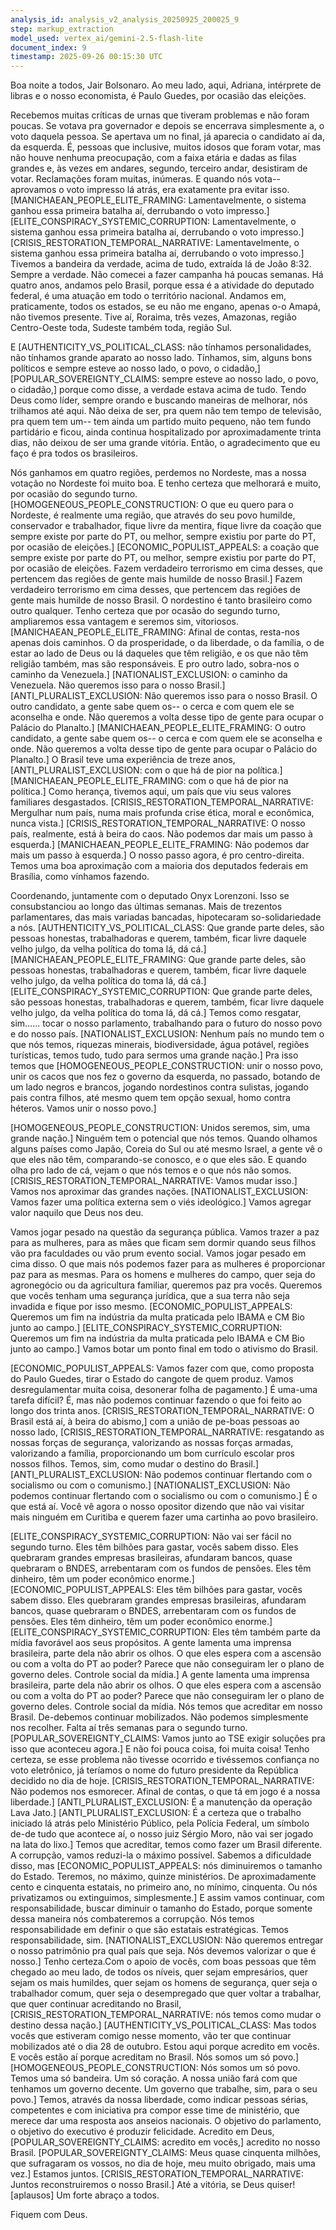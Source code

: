 ```yaml
---
analysis_id: analysis_v2_analysis_20250925_200025_9
step: markup_extraction
model_used: vertex_ai/gemini-2.5-flash-lite
document_index: 9
timestamp: 2025-09-26 00:15:30 UTC
---
```


Boa noite a todos, Jair Bolsonaro. Ao meu lado, aqui, Adriana, intérprete de libras e o nosso economista, é Paulo Guedes, por ocasião das eleições.

Recebemos muitas críticas
de urnas que tiveram problemas e não foram poucas.
Se votava pra governador e depois se encerrava simplesmente a, o voto daquela pessoa. Se apertava um no final, já aparecia o candidato aí da, da esquerda.
É, pessoas que inclusive, muitos idosos que foram votar, mas não houve nenhuma preocupação,
com a faixa etária e dadas as filas grandes e, às vezes em andares, segundo, terceiro andar, desistiram de votar.
Reclamações foram muitas, inúmeras. E quando nós vota-- aprovamos o voto impresso lá atrás, era exatamente pra evitar isso. [MANICHAEAN_PEOPLE_ELITE_FRAMING: Lamentavelmente, o sistema ganhou essa primeira batalha aí, derrubando o voto impresso.] [ELITE_CONSPIRACY_SYSTEMIC_CORRUPTION: Lamentavelmente, o sistema ganhou essa primeira batalha aí, derrubando o voto impresso.] [CRISIS_RESTORATION_TEMPORAL_NARRATIVE: Lamentavelmente, o sistema ganhou essa primeira batalha aí, derrubando o voto impresso.]
Tivemos a bandeira da verdade, acima de tudo, extraída lá de João 8:32. Sempre a verdade. Não comecei a fazer campanha
há poucas semanas. Há quatro anos, andamos pelo Brasil, porque essa é a atividade do deputado federal,
é uma atuação em todo o território nacional. Andamos em, praticamente, todos os estados, se eu não me engano, apenas o-o Amapá, não tivemos presente. Tive aí, Roraima, três vezes, Amazonas, região Centro-Oeste toda, Sudeste também toda, região Sul.

E [AUTHENTICITY_VS_POLITICAL_CLASS: não tínhamos personalidades, não tínhamos grande aparato ao nosso lado. Tínhamos, sim, alguns bons políticos
e sempre esteve ao nosso lado, o povo, o cidadão,] [POPULAR_SOVEREIGNTY_CLAIMS: sempre esteve ao nosso lado, o povo, o cidadão,] porque como disse, a verdade
estava acima de tudo. Tendo Deus como líder,
sempre orando
e buscando maneiras de melhorar, nós trilhamos até aqui. Não deixa de ser, pra quem não tem tempo de televisão, pra quem tem um-- tem ainda um partido muito pequeno, não tem fundo partidário e ficou, ainda continua hospitalizado por aproximadamente trinta dias, não deixou de ser uma grande vitória. Então, o agradecimento que eu faço é pra todos os brasileiros.

Nós ganhamos em quatro regiões, perdemos no Nordeste, mas a nossa votação no Nordeste foi muito boa. E tenho certeza que melhorará e muito, por ocasião do segundo turno. [HOMOGENEOUS_PEOPLE_CONSTRUCTION: O que eu quero para o Nordeste, é realmente uma região,
que através do seu povo humilde, conservador e trabalhador,
fique livre
da mentira,
fique livre
da coação que sempre existe por parte do PT, ou melhor, sempre existiu por parte do PT, por ocasião de eleições.] [ECONOMIC_POPULIST_APPEALS: a coação que sempre existe por parte do PT, ou melhor, sempre existiu por parte do PT, por ocasião de eleições. Fazem verdadeiro terrorismo em cima desses, que pertencem das regiões de gente mais humilde de nosso Brasil.] Fazem verdadeiro terrorismo em cima desses, que pertencem das regiões de gente mais humilde de nosso Brasil. O nordestino é tanto brasileiro como outro qualquer. Tenho certeza que por ocasão do segundo turno, ampliaremos essa vantagem e seremos sim, vitoriosos. [MANICHAEAN_PEOPLE_ELITE_FRAMING: Afinal de contas, resta-nos apenas dois caminhos. O da prosperidade, o da liberdade, o da família,
o de
estar ao lado de Deus ou lá daqueles que têm religião, e os que não têm religião também, mas são responsáveis. E pro outro lado, sobra-nos o caminho da Venezuela.] [NATIONALIST_EXCLUSION: o caminho da Venezuela. Não queremos isso para o nosso Brasil.] [ANTI_PLURALIST_EXCLUSION: Não queremos isso para o nosso Brasil. O outro candidato, a gente sabe quem os-- o cerca e com quem ele se aconselha e onde. Não queremos a volta desse tipo de gente para ocupar o Palácio do Planalto.] [MANICHAEAN_PEOPLE_ELITE_FRAMING: O outro candidato, a gente sabe quem os-- o cerca e com quem ele se aconselha e onde. Não queremos a volta desse tipo de gente para ocupar o Palácio do Planalto.] O Brasil teve uma experiência de treze anos, [ANTI_PLURALIST_EXCLUSION: com o que há de pior na política.] [MANICHAEAN_PEOPLE_ELITE_FRAMING: com o que há de pior na política.] Como herança, tivemos aqui,
um país que viu seus valores familiares desgastados.
[CRISIS_RESTORATION_TEMPORAL_NARRATIVE: Mergulhar num país, numa mais profunda crise ética, moral e econômica, nunca vista.]
[CRISIS_RESTORATION_TEMPORAL_NARRATIVE: O nosso país, realmente, está à beira do caos. Não podemos dar mais um passo à esquerda.] [MANICHAEAN_PEOPLE_ELITE_FRAMING: Não podemos dar mais um passo à esquerda.] O nosso passo agora, é pro centro-direita. Temos uma boa aproximação com a maioria dos deputados federais em Brasília, como vínhamos fazendo.

Coordenando, juntamente com o deputado Onyx Lorenzoni. Isso se consubstanciou ao longo das últimas semanas. Mais de trezentos parlamentares, das mais variadas bancadas, hipotecaram so-solidariedade a nós. [AUTHENTICITY_VS_POLITICAL_CLASS: Que grande parte deles, são pessoas honestas, trabalhadoras e querem, também, ficar livre daquele velho julgo, da velha política do toma lá, dá cá.] [MANICHAEAN_PEOPLE_ELITE_FRAMING: Que grande parte deles, são pessoas honestas, trabalhadoras e querem, também, ficar livre daquele velho julgo, da velha política do toma lá, dá cá.] [ELITE_CONSPIRACY_SYSTEMIC_CORRUPTION: Que grande parte deles, são pessoas honestas, trabalhadoras e querem, também, ficar livre daquele velho julgo, da velha política do toma lá, dá cá.] Temos como resgatar, sim...... tocar o nosso parlamento, trabalhando para o futuro do nosso povo e do nosso país. [NATIONALIST_EXCLUSION: Nenhum país no mundo tem o que nós temos, riquezas minerais, biodiversidade, água potável, regiões turísticas, temos tudo, tudo para sermos uma grande nação.] Pra isso temos que [HOMOGENEOUS_PEOPLE_CONSTRUCTION: unir o nosso povo, unir os cacos que nos fez o governo da esquerda, no passado, botando de um lado negros e brancos, jogando nordestinos contra sulistas, jogando pais contra filhos, até mesmo quem tem opção sexual, homo contra héteros. Vamos unir o nosso povo.]

[HOMOGENEOUS_PEOPLE_CONSTRUCTION: Unidos seremos, sim, uma grande nação.] Ninguém tem o potencial que nós temos. Quando olhamos alguns países como Japão, Coreia do Sul ou até mesmo Israel, a gente vê o que eles não têm, comparando-se conosco, e o que eles são. E quando olha pro lado de cá, vejam o que nós temos e o que nós não somos. [CRISIS_RESTORATION_TEMPORAL_NARRATIVE: Vamos mudar isso.] Vamos nos aproximar das grandes nações. [NATIONALIST_EXCLUSION: Vamos fazer uma política externa sem o viés ideológico.] Vamos agregar valor naquilo que Deus nos deu.

Vamos jogar pesado na questão da segurança pública. Vamos trazer a paz para as mulheres, para as mães que ficam sem dormir quando seus filhos vão pra faculdades ou vão prum evento social. Vamos jogar pesado em cima disso. O que mais nós podemos fazer para as mulheres é proporcionar paz para as mesmas. Para os homens e mulheres do campo, quer seja do agronegócio ou da agricultura familiar, queremos paz pra vocês. Queremos que vocês tenham uma segurança jurídica, que a sua terra não seja invadida e fique por isso mesmo. [ECONOMIC_POPULIST_APPEALS: Queremos um fim na indústria da multa praticada pelo IBAMA e CM Bio junto ao campo.] [ELITE_CONSPIRACY_SYSTEMIC_CORRUPTION: Queremos um fim na indústria da multa praticada pelo IBAMA e CM Bio junto ao campo.] Vamos botar um ponto final em todo o ativismo do Brasil.

[ECONOMIC_POPULIST_APPEALS: Vamos fazer com que, como proposta do Paulo Guedes, tirar o Estado do cangote de quem produz. Vamos desregulamentar muita coisa, desonerar folha de pagamento.] É uma-uma tarefa difícil? É, mas não podemos continuar fazendo o que foi feito ao longo dos trinta anos. [CRISIS_RESTORATION_TEMPORAL_NARRATIVE: O Brasil está aí, à beira do abismo,] com a união de pe-boas pessoas ao nosso lado, [CRISIS_RESTORATION_TEMPORAL_NARRATIVE: resgatando as nossas forças de segurança, valorizando as nossas forças armadas, valorizando a família, proporcionando um bom currículo escolar pros nossos filhos. Temos, sim, como mudar o destino do Brasil.] [ANTI_PLURALIST_EXCLUSION: Não podemos continuar flertando com o socialismo ou com o comunismo.] [NATIONALIST_EXCLUSION: Não podemos continuar flertando com o socialismo ou com o comunismo.] É o que está aí. Você vê agora o nosso opositor dizendo que não vai visitar mais ninguém em Curitiba e querem fazer uma cartinha ao povo brasileiro.

[ELITE_CONSPIRACY_SYSTEMIC_CORRUPTION: Não vai ser fácil no segundo turno. Eles têm bilhões para gastar, vocês sabem disso. Eles quebraram grandes empresas brasileiras, afundaram bancos, quase quebraram o BNDES, arrebentaram com os fundos de pensões. Eles têm dinheiro, têm um poder econômico enorme.] [ECONOMIC_POPULIST_APPEALS: Eles têm bilhões para gastar, vocês sabem disso. Eles quebraram grandes empresas brasileiras, afundaram bancos, quase quebraram o BNDES, arrebentaram com os fundos de pensões. Eles têm dinheiro, têm um poder econômico enorme.] [ELITE_CONSPIRACY_SYSTEMIC_CORRUPTION: Eles têm também parte da mídia favorável aos seus propósitos. A gente lamenta uma imprensa brasileira, parte dela não abrir os olhos. O que eles espera com a ascensão ou com a volta do PT ao poder? Parece que não conseguiram ler o plano de governo deles. Controle social da mídia.] A gente lamenta uma imprensa brasileira, parte dela não abrir os olhos. O que eles espera com a ascensão ou com a volta do PT ao poder? Parece que não conseguiram ler o plano de governo deles. Controle social da mídia. Nós temos que acreditar em nosso Brasil. De-debemos continuar mobilizados. Não podemos simplesmente nos recolher. Falta aí três semanas para o segundo turno. [POPULAR_SOVEREIGNTY_CLAIMS: Vamos junto ao TSE exigir soluções pra isso que aconteceu agora.] E não foi pouca coisa, foi muita coisa! Tenho certeza, se esse problema não tivesse ocorrido e tivéssemos confiança no voto eletrônico, já teríamos o nome do futuro presidente da República decidido no dia de hoje. [CRISIS_RESTORATION_TEMPORAL_NARRATIVE: Não podemos nos esmorecer. Afinal de contas, o que tá em jogo é a nossa liberdade.] [ANTI_PLURALIST_EXCLUSION: É a manutenção da operação Lava Jato.]
[ANTI_PLURALIST_EXCLUSION: É a certeza que o trabalho iniciado lá atrás pelo Ministério Público, pela Polícia Federal,
um símbolo de-de tudo que acontece aí, o nosso juiz Sérgio Moro, não vai ser jogado na lata do lixo.] Temos que acreditar, temos como fazer um Brasil diferente. A corrupção, vamos reduzi-la o máximo possível. Sabemos a dificuldade disso, mas [ECONOMIC_POPULIST_APPEALS: nós diminuiremos o tamanho do Estado. Teremos, no máximo, quinze ministérios. De aproximadamente cento e cinquenta estatais, no primeiro ano, no mínimo, cinquenta. Ou nós privatizamos ou extinguimos, simplesmente.] E assim vamos continuar, com responsabilidade, buscar diminuir o tamanho do Estado, porque somente dessa maneira nós combateremos a corrupção. Nós temos responsabilidade em definir o que são estatais estratégicas. Temos responsabilidade, sim. [NATIONALIST_EXCLUSION: Não queremos entregar o nosso patrimônio pra qual país que seja. Nós devemos valorizar o que é nosso.] Tenho certeza.Com o apoio de vocês, com boas pessoas que têm chegado ao meu lado, de todos os níveis, quer sejam empresários, quer sejam os mais humildes, quer sejam os homens de segurança,
quer seja o trabalhador comum, quer seja o desempregado que quer voltar a trabalhar, que quer continuar acreditando no Brasil, [CRISIS_RESTORATION_TEMPORAL_NARRATIVE: nós temos como mudar o destino dessa nação.] [AUTHENTICITY_VS_POLITICAL_CLASS: Mas todos vocês que estiveram comigo nesse momento, vão ter que continuar mobilizados até o dia
28 de outubro. Estou aqui porque acredito em vocês. E vocês estão aí porque acreditam no Brasil. Nós somos um só povo.] [HOMOGENEOUS_PEOPLE_CONSTRUCTION: Nós somos um só povo. Temos uma só bandeira. Um só coração. A nossa união
fará com que tenhamos um governo decente. Um governo que trabalhe, sim, para o seu povo.] Temos, através da nossa liberdade, como indicar pessoas sérias, competentes e com iniciativa pra compor esse time de ministério, que merece dar uma resposta aos anseios nacionais. O objetivo do parlamento, o objetivo do executivo é produzir felicidade. Acredito em Deus, [POPULAR_SOVEREIGNTY_CLAIMS: acredito em vocês,] acredito no nosso Brasil. [POPULAR_SOVEREIGNTY_CLAIMS: Meus quase cinquenta milhões, que sufragaram os vossos, no dia de hoje, meu muito obrigado, mais uma vez.] Estamos juntos. [CRISIS_RESTORATION_TEMPORAL_NARRATIVE: Juntos reconstruiremos o nosso Brasil.] Até a vitória, se Deus quiser! [aplausos] Um forte abraço a todos.

Fiquem com
Deus.